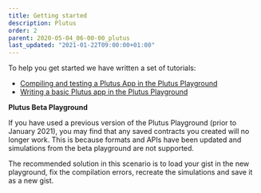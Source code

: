 ```yaml
---
title: Getting started
description: Plutus
order: 2
parent: 2020-05-04_06-00-00_plutus
last_updated: "2021-01-22T09:00:00+01:00"
---
```

To help you get started we have written a set of tutorials:
- [Compiling and testing a Plutus App in the Plutus Playground](https://docs.cardano.org/projects/plutus/en/latest/tutorials/plutus-playground.html)
- [Writing a basic Plutus app in the Plutus Playground](https://docs.cardano.org/projects/plutus/en/latest/tutorials/basic-apps.html)

**Plutus Beta Playground**

If you have used a previous version of the Plutus Playground (prior to January 2021), you may find that any saved contracts you created will no longer work. This is because formats and APIs have been updated and simulations from the beta playground are not supported.
 
The recommended solution in this scenario is to load your gist in the new playground, fix the compilation errors, recreate the simulations and save it as a new gist.

